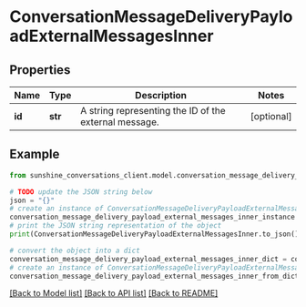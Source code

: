 # ConversationMessageDeliveryPayloadExternalMessagesInner


## Properties

Name | Type | Description | Notes
------------ | ------------- | ------------- | -------------
**id** | **str** | A string representing the ID of the external message. | [optional] 

## Example

```python
from sunshine_conversations_client.model.conversation_message_delivery_payload_external_messages_inner import ConversationMessageDeliveryPayloadExternalMessagesInner

# TODO update the JSON string below
json = "{}"
# create an instance of ConversationMessageDeliveryPayloadExternalMessagesInner from a JSON string
conversation_message_delivery_payload_external_messages_inner_instance = ConversationMessageDeliveryPayloadExternalMessagesInner.from_json(json)
# print the JSON string representation of the object
print(ConversationMessageDeliveryPayloadExternalMessagesInner.to_json())

# convert the object into a dict
conversation_message_delivery_payload_external_messages_inner_dict = conversation_message_delivery_payload_external_messages_inner_instance.to_dict()
# create an instance of ConversationMessageDeliveryPayloadExternalMessagesInner from a dict
conversation_message_delivery_payload_external_messages_inner_from_dict = ConversationMessageDeliveryPayloadExternalMessagesInner.from_dict(conversation_message_delivery_payload_external_messages_inner_dict)
```
[[Back to Model list]](../README.md#documentation-for-models) [[Back to API list]](../README.md#documentation-for-api-endpoints) [[Back to README]](../README.md)


